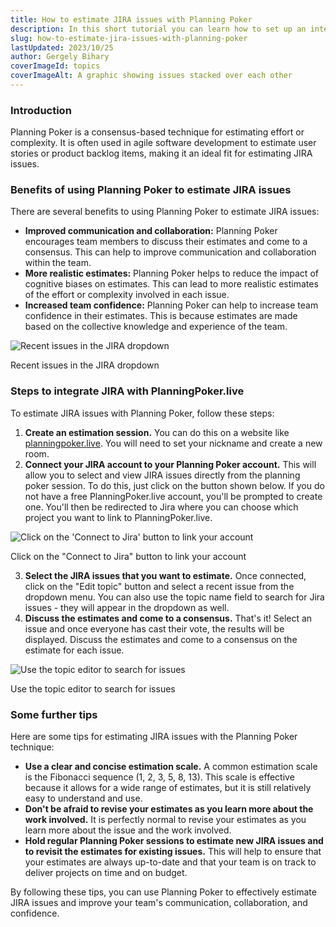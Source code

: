 ```yaml
---
title: How to estimate JIRA issues with Planning Poker
description: In this short tutorial you can learn how to set up an integration with JIRA in PlanningPoker.live and estimate tickets with ease
slug: how-to-estimate-jira-issues-with-planning-poker
lastUpdated: 2023/10/25
author: Gergely Bihary
coverImageId: topics
coverImageAlt: A graphic showing issues stacked over each other
---
```


### Introduction

Planning Poker is a consensus-based technique for estimating effort or complexity. It is often used in agile software development to estimate user stories or product backlog items, making it an ideal fit for estimating JIRA issues.

### Benefits of using Planning Poker to estimate JIRA issues

There are several benefits to using Planning Poker to estimate JIRA issues:

- **Improved communication and collaboration:** Planning Poker encourages team members to discuss their estimates and come to a consensus. This can help to improve communication and collaboration within the team.
- **More realistic estimates:** Planning Poker helps to reduce the impact of cognitive biases on estimates. This can lead to more realistic estimates of the effort or complexity involved in each issue.
- **Increased team confidence:** Planning Poker can help to increase team confidence in their estimates. This is because estimates are made based on the collective knowledge and experience of the team.

<div class="image-container">
    <img alt="Recent issues in the JIRA dropdown" src="https://storage.googleapis.com/planning-poker-public-assets/assets/jira_history.png">
    <p>Recent issues in the JIRA dropdown</p>
</div>

### Steps to integrate JIRA with PlanningPoker.live

To estimate JIRA issues with Planning Poker, follow these steps:

1. **Create an estimation session.** You can do this on a website like [planningpoker.live](https://planningpoker.live/create). You will need to set your nickname and create a new room.
2. **Connect your JIRA account to your Planning Poker account.** This will allow you to select and view JIRA issues directly from the planning poker session. To do this, just click on the button shown below. If you do not have a free PlanningPoker.live account, you'll be prompted to create one. You'll then be redirected to Jira where you can choose which project you want to link to PlanningPoker.live.

<div class="image-container">
    <img alt="Click on the 'Connect to Jira' button to link your account" src="https://storage.googleapis.com/planning-poker-public-assets/assets/jira_connect.png">
    <p>Click on the "Connect to Jira" button to link your account</p>
</div>

3. **Select the JIRA issues that you want to estimate.** Once connected, click on the "Edit topic" button and select a recent issue from the dropdown menu. You can also use the topic name field to search for Jira issues - they will appear in the dropdown as well.
4. **Discuss the estimates and come to a consensus.** That's it! Select an issue and once everyone has cast their vote, the results will be displayed. Discuss the estimates and come to a consensus on the estimate for each issue.

<div class="image-container">
    <img alt="Use the topic editor to search for issues" src="https://storage.googleapis.com/planning-poker-public-assets/assets/jira_search.png">
    <p>Use the topic editor to search for issues</p>
</div>

### Some further tips

Here are some tips for estimating JIRA issues with the Planning Poker technique:

- **Use a clear and concise estimation scale.** A common estimation scale is the Fibonacci sequence (1, 2, 3, 5, 8, 13). This scale is effective because it allows for a wide range of estimates, but it is still relatively easy to understand and use.
- **Don't be afraid to revise your estimates as you learn more about the work involved.** It is perfectly normal to revise your estimates as you learn more about the issue and the work involved.
- **Hold regular Planning Poker sessions to estimate new JIRA issues and to revisit the estimates for existing issues.** This will help to ensure that your estimates are always up-to-date and that your team is on track to deliver projects on time and on budget.

By following these tips, you can use Planning Poker to effectively estimate JIRA issues and improve your team's communication, collaboration, and confidence.
